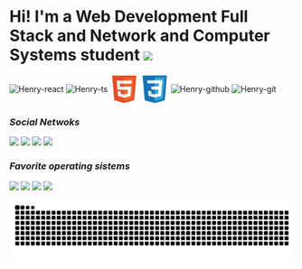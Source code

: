 <h1 align="left">Hi! I'm a Web Development Full Stack and Network and Computer Systems student  <img src="https://raw.githubusercontent.com/kaueMarques/kaueMarques/master/hi.gif" height="30px"></h1>
<!-- <p>I like web development in react and mobile development in react-native.</p>
<p>I'm very interested in cybersecurity and electronic hacking.</p>

  ![Status](./profile-3d-contrib/profile-night-rainbow.svg) -->

<div align="center">  
  <img width="49%" height="195px" src="https://github-readme-stats.vercel.app/api?username=henriqueolivgp&show_icons=true&count_private=true&hide_border=true&theme=tokyonight&bg_color=0d1117&hide_rank=true" alt="Status Henry" /> 
  <img width="41%" height="195px" src="https://github-readme-stats.vercel.app/api/top-langs/?username=henriqueolivgp&layout=compact&hide_border=true&theme=tokyonight&bg_color=0d1117" />
</div>

##

<h3>Code Editor's</h3>

<div style="display: inline_block">
  <img align="center" alt="Henry-vscode" height="50" src="https://cdn.jsdelivr.net/gh/devicons/devicon/icons/vscode/vscode-original.svg" />
  <img align="center" alt="Henry-atom" height="50" src="https://cdn.jsdelivr.net/gh/devicons/devicon/icons/atom/atom-original.svg" />
</div>

<h3>Technologies</h3>
 
<div style="display: inline_block">
  <!--<img align="center" alt="Henry-Js" height="30" width="40" src="https://raw.githubusercontent.com/devicons/devicon/master/icons/javascript/javascript-plain.svg">-->
  <img align="center" alt="Henry-react" height="50" src="https://cdn.jsdelivr.net/gh/devicons/devicon/icons/react/react-original.svg" />
  <img align="center" alt="Henry-ts" height="50" src="https://cdn.jsdelivr.net/gh/devicons/devicon/icons/typescript/typescript-original.svg" />
  <img align="center" alt="Henry-HTML" height="50" src="https://raw.githubusercontent.com/devicons/devicon/master/icons/html5/html5-original.svg">
  <img align="center" alt="Henry-CSS" height="50" src="https://raw.githubusercontent.com/devicons/devicon/master/icons/css3/css3-original.svg">
    <img align="center" alt="Henry-github" height="50" src="https://cdn.jsdelivr.net/gh/devicons/devicon/icons/github/github-original.svg" />
    <img align="center" alt="Henry-git" height="50" src="https://cdn.jsdelivr.net/gh/devicons/devicon/icons/git/git-original.svg" />
  <!--<img align="center" alt="Henry-Python" height="30" width="40" src="https://raw.githubusercontent.com/devicons/devicon/master/icons/python/python-original.svg">-->
</div>
 
<div> 
  <a><h3><i>Social Netwoks</i></h3></a>
  <p><a href="https://www.instagram.com/henryolivgp/" target="_blank"><img src="https://img.shields.io/badge/-Instagram-%23E4405F?style=for-the-badge&logo=instagram&logoColor=white" target="_blank"></a>
 	<a href="https://www.twitch.tv/henriqueoliv_gp" target="_blank"><img src="https://img.shields.io/badge/Twitch-9146FF?style=for-the-badge&logo=twitch&logoColor=white" target="_blank"></a>
  <a href="https://www.linkedin.com/in/henrique-oliveira-17b59b19b/" target="_blank"><img src="https://img.shields.io/badge/-LinkedIn-%230077B5?style=for-the-badge&logo=linkedin&logoColor=white" target="_blank"></a>
  <a href="https://github.com/henriqueolivgp" target="_blank"><img src="https://img.shields.io/badge/GitHub-100000?style=for-the-badge&logo=github&logoColor=white" target="_blank"></a></p>
  
  <a><h3><i>Favorite operating sistems</i></h3></a>
  <a href="https://linuxmint.com/" target="_blank"><img src="https://img.shields.io/badge/Linux_Mint-87CF3E?style=for-the-badge&logo=linux-mint&logoColor=white" target="_blank"></a>
  <a href="https://ubuntu.com/" target="_blank"><img src="https://img.shields.io/badge/Ubuntu-E95420?style=for-the-badge&logo=ubuntu&logoColor=white" target="_blank"></a>
  <a href="https://www.kali.org/" target="_blank"><img src="https://img.shields.io/badge/Kali_Linux-557C94?style=for-the-badge&logo=kali-linux&logoColor=white" target="_blank"></a>
  <a href="[https://www.kali.org/](https://zorin.com/os/)" target="_blank"><img src="https://img.shields.io/badge/Zorin%20OS-0CC1F3?style=for-the-badge&logo=zorin&logoColor=white" target="_blank"></a>
</div>

<!--
<h3>Profile Views</h3>

![](https://komarev.com/ghpvc/?username=henriqueolivgp&style=plastic)
-->

<picture>
  <source media="(prefers-color-scheme: dark)" srcset="https://github.com/henriqueolivgp/henriqueolivgp/blob/output/github-contribution-grid-snake-dark.svg">
  <source media="(prefers-color-scheme: light)" srcset="https://github.com/henriqueolivgp/henriqueolivgp/blob/output/github-contribution-grid-snake.svg">
  <img alt="git hub Snack" src="https://github.com/henriqueolivgp/henriqueolivgp/blob/output/github-contribution-grid-snake.svg">
</picture>

